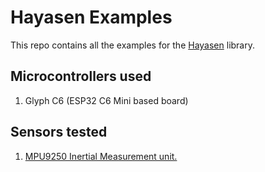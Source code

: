 # Hayasen Examples

This repo contains all the examples for the [Hayasen](https://github.com/Vaishnav-Sabari-Girish/Hayasen) library. 

## Microcontrollers used 

1. Glyph C6 (ESP32 C6 Mini based board)


## Sensors tested 

1. [MPU9250 Inertial Measurement unit.](./MPU9250/mpu9250.md)
